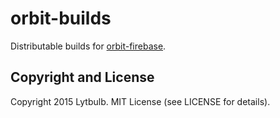 # orbit-builds

Distributable builds for [orbit-firebase](https://github.com/opsb/orbit-firebase).

## Copyright and License

Copyright 2015 Lytbulb. MIT License (see LICENSE for details).
